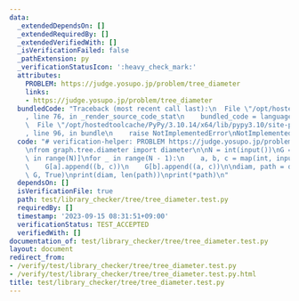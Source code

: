 ```yaml
---
data:
  _extendedDependsOn: []
  _extendedRequiredBy: []
  _extendedVerifiedWith: []
  _isVerificationFailed: false
  _pathExtension: py
  _verificationStatusIcon: ':heavy_check_mark:'
  attributes:
    PROBLEM: https://judge.yosupo.jp/problem/tree_diameter
    links:
    - https://judge.yosupo.jp/problem/tree_diameter
  bundledCode: "Traceback (most recent call last):\n  File \"/opt/hostedtoolcache/PyPy/3.10.14/x64/lib/pypy3.10/site-packages/onlinejudge_verify/documentation/build.py\"\
    , line 76, in _render_source_code_stat\n    bundled_code = language.bundle(\n\
    \  File \"/opt/hostedtoolcache/PyPy/3.10.14/x64/lib/pypy3.10/site-packages/onlinejudge_verify/languages/python.py\"\
    , line 96, in bundle\n    raise NotImplementedError\nNotImplementedError\n"
  code: "# verification-helper: PROBLEM https://judge.yosupo.jp/problem/tree_diameter\n\
    \nfrom graph.tree.diameter import diameter\n\nN = int(input())\nG = [[] for _\
    \ in range(N)]\nfor _ in range(N - 1):\n    a, b, c = map(int, input().split())\n\
    \    G[a].append((b, c))\n    G[b].append((a, c))\n\ndiam, path = diameter(N,\
    \ G, True)\nprint(diam, len(path))\nprint(*path)\n"
  dependsOn: []
  isVerificationFile: true
  path: test/library_checker/tree/tree_diameter.test.py
  requiredBy: []
  timestamp: '2023-09-15 08:31:51+09:00'
  verificationStatus: TEST_ACCEPTED
  verifiedWith: []
documentation_of: test/library_checker/tree/tree_diameter.test.py
layout: document
redirect_from:
- /verify/test/library_checker/tree/tree_diameter.test.py
- /verify/test/library_checker/tree/tree_diameter.test.py.html
title: test/library_checker/tree/tree_diameter.test.py
---
```

